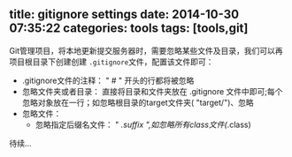 title: gitignore settings
date: 2014-10-30 07:35:22
categories: tools
tags: [tools,git]
---
Git管理项目，将本地更新提交服务器时，需要忽略某些文件及目录，我们可以再项目根目录下创建创建 `.gitignore`文件，配置该文件即可：

-  .gitignore文件的注释： " # " 开头的行都将被忽略
-  忽略文件夹或者目录： 直接将目录和文件夹放在 .gitignore 文件中即可;每个忽略对象放在一行；如忽略根目录的target文件夹( "target/")、忽略
-  忽略文件：
	-  忽略指定后缀名文件： " *.suffix ",如忽略所有class文件(*.class)


待续...